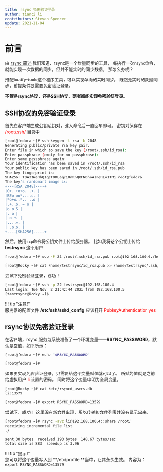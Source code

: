 ```yaml
---
title: rsync 免密验证登录
author: tianci li
contributors: Steven Spencer
update: 2021-11-04
---
```


# 前言

由 [rsync 简述](01_rsync_overview.zh.md) 我们知道，rsync是一个增量同步的工具， 每执行一次`rsync`命令，就能实现一次数据的同步，但并不能实时的同步数据。 那怎么办呢？

搭配inotify-tools这个程序工具，可以实现单向的实时同步。 既然是实时的数据同步，前提条件是需要免密验证登录。

**不管是rsync协议，还是SSH协议，两者都能实现免密验证登录。**

## SSH协议的免密验证登录

首先在客户端生成公钥私钥对，键入命令后一直回车即可。 密钥对保存在 <font color=red>/root/.ssh/</font> 目录中

```bash
[root@fedora ~]# ssh-keygen -t rsa -b 2048
Generating public/private rsa key pair.
Enter file in which to save the key (/root/.ssh/id_rsa):
Enter passphrase (empty for no passphrase):
Enter same passphrase again:
Your identification has been saved in /root/.ssh/id_rsa
Your public key has been saved in /root/.ssh/id_rsa.pub
The key fingerprint is:
SHA256: TDA3tWeRhQIqzTORLaqy18nKnQOFNDhoAsNqRLo1TMg root@fedora
The key's randomart image is:
+---[RSA 2048]----+
|O+. +o+o. .+. |
|BEo oo*....o. |
|*o+o..*.. ..o |
|.+..o. = o |
|o o S |
|. o |
| o +. |
|....=. |
| .o.o. |
+----[SHA256]-----+
```

然后，使用`scp`命令将公钥文件上传给服务器。 比如我将这个公钥上传给 **testrsync** 这个用户

```bash
[root@fedora ~]# scp -P 22 /root/.ssh/id_rsa.pub root@192.168.100.4:/home/testrsync/
```

```bash
[root@Rocky ~]# cat /home/testrsync/id_rsa.pub >> /home/testrsync/.ssh/authorized_keys
```

尝试下免密验证登录，成功！

```bash
[root@fedora ~]# ssh -p 22 testrsync@192.168.100.4
Last login: Tue Nov  2 21:42:44 2021 from 192.168.100.5
[testrsync@Rocky ~]$
```

!!! tip "注意!"  
服务器的配置文件 **/etc/ssh/sshd_config** 应该打开 <font color=red>PubkeyAuthentication yes</font>

## rsync协议免密验证登录

在客户端，rsync 服务为系统准备了一个环境变量——**RSYNC_PASSWORD**，默认是空值，如下所示：

```bash
[root@fedora ~]# echo "$RSYNC_PASSWORD"

[root@fedora ~]#
```

如果要实现免密验证登录，只需要给这个变量赋值就可以了。 所赋的值就是之前给虚拟用户 <font color=red>li</font> 设置的密码。 同时将这个变量申明为全局变量。

```bash
[root@Rocky ~]# cat /etc/rsyncd_users.db
li:13579
```

```bash
[root@fedora ~]# export RSYNC_PASSWORD=13579
```

尝试下，成功！ 这里没有新文件出现，所以传输的文件列表并没有显示出来。

```bash
[root@fedora ~]# rsync -avz li@192.168.100.4::share /root/
receiving incremental file list
./

sent 30 bytes  received 193 bytes  148.67 bytes/sec
total size is 883  speedup is 3.96
```

!!! tip "提示!"  
您可以将这个变量写入到 **/etc/profile **当中，让其永久生效。 内容为：`export RSYNC_PASSWORD=13579`
